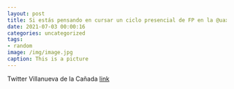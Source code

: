 ```yaml
---
layout: post
title: Si estás pensando en cursar un ciclo presencial de FP en la @uaxuniversidad, te recordamos que los empadronados en VillanuevaDe...
date: 2021-07-03 00:00:16
categories: uncategorized
tags:
- random
image: /img/image.jpg
caption: This is a picture
---
```

Twitter Villanueva de la Cañada [link](https://twitter.com/AytoVDLCanada/status/1410905549135351809)
